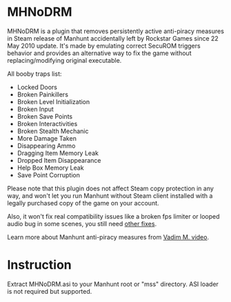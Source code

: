 # MHNoDRM
MHNoDRM is a plugin that removes persistently active anti-piracy measures in Steam release of Manhunt accidentally left by Rockstar Games since 22 May 2010 update.
It's made by emulating correct SecuROM triggers behavior and provides an alternative way to fix the game without replacing/modifying original executable.

All booby traps list:

* Locked Doors
* Broken Painkillers
* Broken Level Initialization
* Broken Input
* Broken Save Points
* Broken Interactivities
* Broken Stealth Mechanic
* More Damage Taken
* Disappearing Ammo
* Dragging Item Memory Leak
* Dropped Item Disappearance
* Help Box Memory Leak
* Save Point Corruption


Please note that this plugin does not affect Steam copy protection in any way, and won't let you run Manhunt without Steam client installed with a legally purchased copy of the game on your account.

Also, it won't fix real compatibility issues like a broken fps limiter or looped audio bug in some scenes, you still need [other fixes](https://www.pcgamingwiki.com/wiki/Manhunt).

Learn more about Manhunt anti-piracy measures from [Vadim M. video](https://www.youtube.com/).


# Instruction
Extract MHNoDRM.asi to your Manhunt root or "mss" directory. ASI loader is not required but supported.
